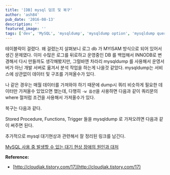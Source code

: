 ```yaml
---
title: '[DB] mysql 덤프 및 복구'
author: 'ash84'
pub_date: '2016-08-13'
description: ''
featured_image: ''
tags: ['dev', 'MySQL', 'mysqldump', 'mysqldump option', 'mysqldump query']
---
```



테이블락이 걸렸다. 왜 걸렸는지 살펴보니 로그 db 가 MYISAM 방식으로 되어 있어서 생긴 문제였다. 이미 수많은 로그를 뒤로하고 운영중인 DB 를 백업해서 INNODB로 변경해서 다시 만들까도 생각해봤지만, 그럴바엔 차라리 mysqldump 를 사용해서 운영서버가 아닌 개발 서버로 옮겨서 분석 작업을 하는게 나을것 같았다. mysqldump는 서비스에 상관없이 데이터 및 구조를 가져올수가 있다.  

나 같은 경우는 매월 데이터를 가져와야 하기 때문에 dump시 쿼리 비슷하게 필요한 데이터만 가져올수 있었으면 했는데, 다행히 `-w 옵션`을 사용하면 다음과 같이 쿼리문의 where 절처럼 조건을 사용해서 가져올수가 있다. 
<script src="https://gist.github.com/AhnSeongHyun/56f0954620e4033cdea4.js"></script>

복구는 다음과 같다.

<script src="https://gist.github.com/AhnSeongHyun/a34b6ed34d6890aa10b8.js"></script>

Stored Procedure, Functions, Trigger 들을 mysqldump 로 가져오려면 다음과 같이 써주면 된다.

<script src="https://gist.github.com/AhnSeongHyun/adf8b15f21e267b60f9b.js"></script>


추가적으로 mysql 대기현상과 관련해서 잘 정리된 링크를 남긴다.


[MySQL 사용 중 발생할 수 있는 대기 현상 장애의 원인과 대처](http://blog.pages.kr/232)
 
**Reference:**

- [http://cloudjak.tistory.com/17](http://cloudjak.tistory.com/17)



